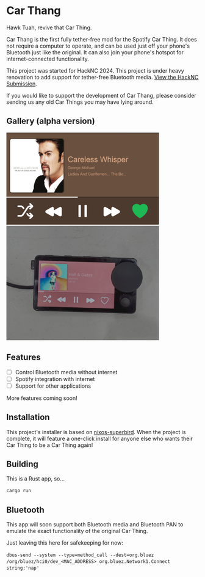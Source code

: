 # Car Thang

Hawk Tuah, revive that Car Thing.

Car Thang is the first fully tether-free mod for the Spotify Car Thing. It does not require a computer to operate, and can be used just off your phone's Bluetooth just like the original. It can also join your phone's hotspot for internet-connected functionality.

This project was started for HackNC 2024. This project is under heavy renovation to add support for tether-free Bluetooth media. [View the HackNC Submission](https://devpost.com/software/car-thang).

If you would like to support the development of Car Thang, please consider sending us any old Car Things you may have lying around.

## Gallery (alpha version)

<img src="./img/ui.png" width="400" alt="picture of the Car Thang UI" />
<img src="./img/on-thang.png" width="400" alt="picture of the Car Thang app running on the Car Thing" />

## Features

- [ ] Control Bluetooth media without internet
- [ ] Spotify integration with internet
- [ ] Support for other applications

More features coming soon!

## Installation

This project's installer is based on [nixos-superbird](https://github.com/JoeyEamigh/nixos-superbird). When the project is complete, it will feature a one-click install for anyone else who wants their Car Thing to be a Car Thing again!

## Building

This is a Rust app, so...

```sh
cargo run
```

## Bluetooth

This app will soon support both Bluetooth media and Bluetooth PAN to emulate the exact functionality of the original Car Thing.

Just leaving this here for safekeeping for now:

`dbus-send --system --type=method_call --dest=org.bluez /org/bluez/hci0/dev_<MAC_ADDRESS> org.bluez.Network1.Connect string:'nap'`

